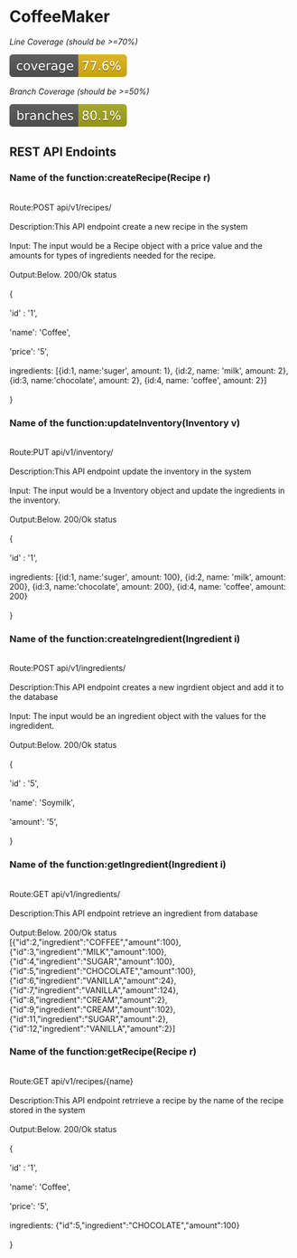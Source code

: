 # CoffeeMaker


*Line Coverage (should be >=70%)*

![Coverage](.github/badges/jacoco.svg)

*Branch Coverage (should be >=50%)*

![Branches](.github/badges/branches.svg)

## REST API Endoints

### Name of the function:createRecipe(Recipe r)
<br>Route:POST api/v1/recipes/</br>
<br>Description:This API endpoint create a new recipe in the system</br>
<br>Input: The input would be a Recipe object with a price value and the amounts for types of ingredients needed for the recipe.</br>
<br>Output:Below. 200/Ok status </br>
<br>{ </br>
<br>'id' : '1',</br>
<br>'name': 'Coffee',</br>
<br>'price': '5',</br>
<br>ingredients: [{id:1, name:'suger', amount: 1}, {id:2, name: 'milk', amount: 2}, {id:3, name:'chocolate', amount: 2}, {id:4, name: 'coffee', amount: 2}] </br>
<br>}</br>


### Name of the function:updateInventory(Inventory v)
<br>Route:PUT api/v1/inventory/</br>
<br>Description:This API endpoint update the inventory in the system</br>
<br>Input: The input would be a Inventory object and update the ingredients in the inventory.</br>
<br>Output:Below. 200/Ok status </br>
<br>{ </br>
<br>'id' : '1',</br>
<br>ingredients: [{id:1, name:'suger', amount: 100}, {id:2, name: 'milk', amount: 200}, {id:3, name:'chocolate', amount: 200}, {id:4, name: 'coffee', amount: 200}</br>
<br>}</br>


### Name of the function:createIngredient(Ingredient i)
<br>Route:POST api/v1/ingredients/</br>
<br>Description:This API endpoint creates a new ingrdient object and add it to the database</br>
<br>Input: The input would be an ingredient object with the values for the ingredident.</br>
<br>Output:Below. 200/Ok status </br>
<br>{ </br>
<br>'id' : '5',</br>
<br>'name': 'Soymilk',</br>
<br>'amount': '5',</br>
<br>}</br>


### Name of the function:getIngredient(Ingredient i)
<br>Route:GET api/v1/ingredients/</br>
<br>Description:This API endpoint retrieve an ingredient from database</br>
<br>Output:Below. 200/Ok status </br>
[{"id":2,"ingredient":"COFFEE","amount":100},{"id":3,"ingredient":"MILK","amount":100},{"id":4,"ingredient":"SUGAR","amount":100},{"id":5,"ingredient":"CHOCOLATE","amount":100},{"id":6,"ingredient":"VANILLA","amount":24},{"id":7,"ingredient":"VANILLA","amount":124},{"id":8,"ingredient":"CREAM","amount":2},{"id":9,"ingredient":"CREAM","amount":102},{"id":11,"ingredient":"SUGAR","amount":2},{"id":12,"ingredient":"VANILLA","amount":2}]

### Name of the function:getRecipe(Recipe r)
<br>Route:GET api/v1/recipes/{name}</br>
<br>Description:This API endpoint retrrieve a recipe by the name of the recipe stored in the system</br>
<br>Output:Below. 200/Ok status </br>
<br>{ </br>
<br>'id' : '1',</br>
<br>'name': 'Coffee',</br>
<br>'price': '5',</br>
<br>ingredients: {"id":5,"ingredient":"CHOCOLATE","amount":100} </br>
<br>}</br>
